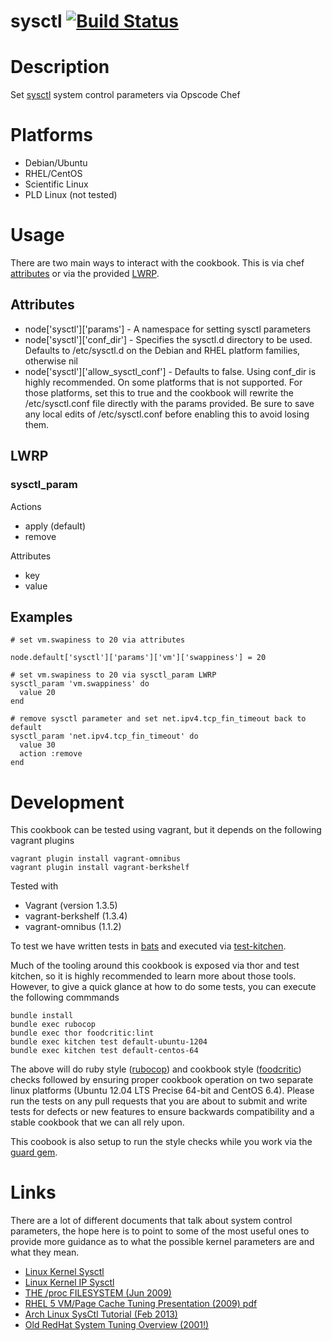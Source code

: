 # sysctl [![Build Status](https://travis-ci.org/onehealth-cookbooks/sysctl.png?branch=master)](https://travis-ci.org/onehealth-cookbooks/sysctl)

Description
===========

Set [sysctl](http://en.wikipedia.org/wiki/Sysctl) system control parameters via Opscode Chef


Platforms
=========

* Debian/Ubuntu
* RHEL/CentOS
* Scientific Linux
* PLD Linux (not tested)

Usage
=======

There are two main ways to interact with the cookbook. This is via chef [attributes](http://docs.opscode.com/essentials_cookbook_attribute_files.html) or via the provided [LWRP](http://docs.opscode.com/lwrp.html).

## Attributes

* node['sysctl']['params'] - A namespace for setting sysctl parameters
* node['sysctl']['conf_dir']  - Specifies the sysctl.d directory to be used. Defaults to /etc/sysctl.d on the Debian and RHEL platform families, otherwise nil
* node['sysctl']['allow_sysctl_conf'] - Defaults to false.  Using conf_dir is highly recommended. On some platforms that is not supported. For those platforms, set this to true and the cookbook will rewrite the /etc/sysctl.conf file directly with the params provided. Be sure to save any local edits of /etc/sysctl.conf before enabling this to avoid losing them.

## LWRP

### sysctl_param

Actions

- apply (default)
- remove

Attributes

- key
- value

## Examples

    # set vm.swapiness to 20 via attributes

    node.default['sysctl']['params']['vm']['swappiness'] = 20

    # set vm.swapiness to 20 via sysctl_param LWRP
    sysctl_param 'vm.swappiness' do
      value 20
    end

    # remove sysctl parameter and set net.ipv4.tcp_fin_timeout back to default
    sysctl_param 'net.ipv4.tcp_fin_timeout' do
      value 30
      action :remove
    end

# Development

This cookbook can be tested using vagrant, but it depends on the following vagrant plugins

```
vagrant plugin install vagrant-omnibus
vagrant plugin install vagrant-berkshelf
```

Tested with 
* Vagrant (version 1.3.5)
* vagrant-berkshelf (1.3.4)
* vagrant-omnibus (1.1.2)

To test we have written tests in [bats](https://github.com/sstephenson/bats) and executed via [test-kitchen](http://kitchen.ci).

Much of the tooling around this cookbook is exposed via thor and test kitchen, so it is highly recommended to learn more about those tools.
However, to give a quick glance at how to do some tests, you can execute the following commmands

```
bundle install
bundle exec rubocop
bundle exec thor foodcritic:lint
bundle exec kitchen test default-ubuntu-1204
bundle exec kitchen test default-centos-64
```

The above will do ruby style ([rubocop](https://github.com/bbatsov/rubocop)) and cookbook style ([foodcritic](http://www.foodcritic.io/)) checks followed by ensuring proper cookbook operation on two separate linux platforms (Ubuntu 12.04 LTS Precise 64-bit and CentOS 6.4). Please run the tests on any pull requests that you are about to submit and write tests for defects or new features to ensure backwards compatibility and a stable cookbook that we can all rely upon.

This coobook is also setup to run the style checks while you work via the [guard gem](http://guardgem.org/).

# Links

There are a lot of different documents that talk about system control parameters, the hope here is to point to some of the most useful ones to provide more guidance as to what the possible kernel parameters are and what they mean.

* [Linux Kernel Sysctl](https://www.kernel.org/doc/Documentation/sysctl/)
* [Linux Kernel IP Sysctl](http://www.kernel.org/doc/Documentation/networking/ip-sysctl.txt)
* [THE /proc FILESYSTEM (Jun 2009)](http://www.kernel.org/doc/Documentation/filesystems/proc.txt)
* [RHEL 5 VM/Page Cache Tuning Presentation (2009) pdf](http://people.redhat.com/dshaks/Larry_Shak_Perf_Summit1_2009_final.pdf)
* [Arch Linux SysCtl Tutorial (Feb 2013)](http://gotux.net/arch-linux/sysctl-config/)
* [Old RedHat System Tuning Overview (2001!)](http://people.redhat.com/alikins/system_tuning.html)

